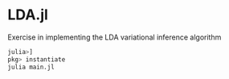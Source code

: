 # LDA.jl

Exercise in implementing the LDA variational inference algorithm


```sh
julia>]
pkg> instantiate
julia main.jl
```
